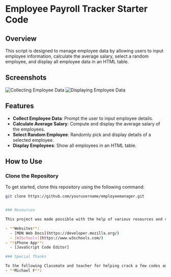 # Employee Payroll Tracker Starter Code

## Overview
This script is designed to manage employee data by allowing users to input employee information, calculate the average salary, select a random employee, and display all employee data in an HTML table.

## Screenshots
![Collecting Employee Data](path/to/your/screenshot1.png)
![Displaying Employee Data](path/to/your/screenshot2.png)

## Features
- **Collect Employee Data**: Prompt the user to input employee details.
- **Calculate Average Salary**: Compute and display the average salary of the employees.
- **Select Random Employee**: Randomly pick and display details of a selected employee.
- **Display Employees**: Show all employees in an HTML table.

## How to Use

### Clone the Repository
To get started, clone this repository using the following command:
```sh
git clone https://github.com/yourusername/employeemanager.git


### Resources

This project was made possible with the help of various resources and contributions from team members.

- **Websites**: 
  - [MDN Web Docs](https://developer.mozilla.org/)
  - [W3Schools](https://www.w3schools.com/)
- **iPhone App**: 
  - [JavaScript Code Editor]

### Special Thanks

To the following Classmate and teacher for helping crack a few codes and the lessons that helped me understand this project. 
- **Michael F**:
